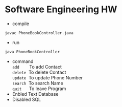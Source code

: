 # Software Engineering HW
- compile<br>
```plain
javac PhoneBookController.java
```

- run<br>
```plain
java PhoneBookController
```
- command<br>
    `add`&nbsp;&nbsp;&nbsp;&nbsp;&nbsp;&nbsp;&nbsp;&nbsp;To add Contact<br>
    `delete`&nbsp;&nbsp;To delete Contact<br>
    `update`&nbsp;&nbsp;To update Phone Number<br>
    `search`&nbsp;&nbsp;To search Name<br>
    `quit`&nbsp;&nbsp;&nbsp;&nbsp;&nbsp;&nbsp;To leave Program<br>
- Enbled Text Database 
- Disabled SQL 
